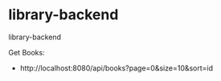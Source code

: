 # library-backend
library-backend

Get Books:
- http://localhost:8080/api/books?page=0&size=10&sort=id
